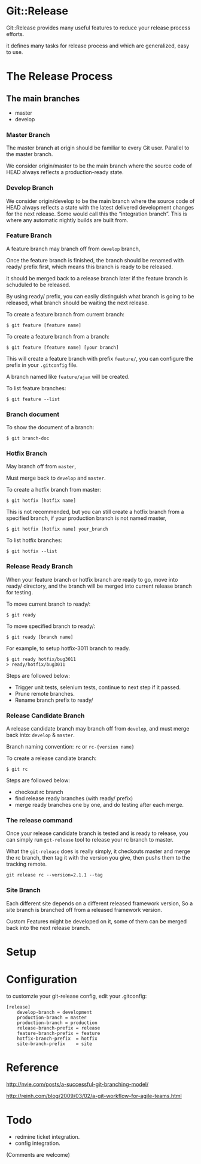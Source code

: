 Git::Release
============

Git::Release provides many useful features 
to reduce your release process efforts.

it defines many tasks for release process and 
which are generalized, easy to use.

# The Release Process

## The main branches

* master
* develop

### Master Branch

The master branch at origin should be familiar to every Git user. Parallel to
the master branch.

We consider origin/master to be the main branch where the source code of HEAD
always reflects a production-ready state.

### Develop Branch

We consider origin/develop to be the main branch where the source code of HEAD
always reflects a state with the latest delivered development changes for the
next release. Some would call this the “integration branch”. This is where
any automatic nightly builds are built from.

### Feature Branch

A feature branch may branch off from `develop` branch,

Once the feature branch is finished, the branch 
should be renamed with ready/ prefix first, 
which means this branch is ready to be released.

it should be merged back to a release branch later
if the feature branch is schuduled to be released. 

By using ready/ prefix, you can easily distinguish 
what branch is going to be released, what
branch should be waiting the next release.

To create a feature branch from current branch:

    $ git feature [feature name]

To create a feature branch from a branch:

    $ git feature [feature name] [your branch]

This will create a feature branch with prefix `feature/`, you can configure the prefix in your `.gitconfig` file.

A branch named like `feature/ajax` will be created.

To list feature branches:

    $ git feature --list

### Branch document

To show the document of a branch:

    $ git branch-doc


### Hotfix Branch

May branch off from `master`,

Must merge back to `develop` and `master`.

To create a hotfix branch from master:

    $ git hotfix [hotfix name]

This is not recommended, but you can still create a hotfix branch from a specified branch, 
if your production branch is not named master,

    $ git hotfix [hotfix name] your_branch

To list hotfix branches:

    $ git hotfix --list

### Release Ready Branch

When your feature branch or hotfix branch are ready to go, move into ready/ directory,
and the branch will be merged into current release branch for testing.

To move current branch to ready/:

    $ git ready

To move specified branch to ready/:

    $ git ready [branch name]

For example, to setup hotfix-3011 branch to ready.

    $ git ready hotfix/bug3011
    > ready/hotfix/bug3011

Steps are followed below:

* Trigger unit tests, selenium tests, continue to next step if it passed.
* Prune remote branches.
* Rename branch prefix to ready/

### Release Candidate Branch

A release candidate branch may branch off from `develop`, 
and must merge back into: `develop` & `master`.

Branch naming convention: `rc` or `rc-{version name}`

To create a release candiate branch:

    $ git rc

Steps are followed below:

* checkout rc branch
* find release ready branches (with ready/ prefix)
* merge ready branches one by one, and do testing after each merge.

### The release command

<!--
The release steps are followed below,

* Rename current ready/ branches with released prefix.
* Merge current release branch into master.
* Delete current release branch.
* Tag a release version on master.
* Rebase master branch onto `develop` branch.
-->

Once your release candidate branch is tested and is ready to release, you 
can simply run `git-release` tool to release your rc branch to master.

What the `git-release` does is really simply, it checkouts master and merge 
the rc branch, then tag it with the version you give, then pushs them to the
tracking remote.

    git release rc --version=2.1.1 --tag


### Site Branch

Each different site depends on a different released framework version,
So a site branch is branched off from a released framework version.

Custom Features might be developed on it, some of them can be merged back into
the next release branch.

# Setup

# Configuration

to customzie your git-release config, edit your .gitconfig:
    
    [release]
        develop-branch = development
        production-branch = master
        production-branch = production
        release-branch-prefix = release
        feature-branch-prefix = feature
        hotfix-branch-prefix  = hotfix
        site-branch-prefix    = site

# Reference

http://nvie.com/posts/a-successful-git-branching-model/

http://reinh.com/blog/2009/03/02/a-git-workflow-for-agile-teams.html


# Todo

* redmine ticket integration.
* config integration.

(Comments are welcome)

